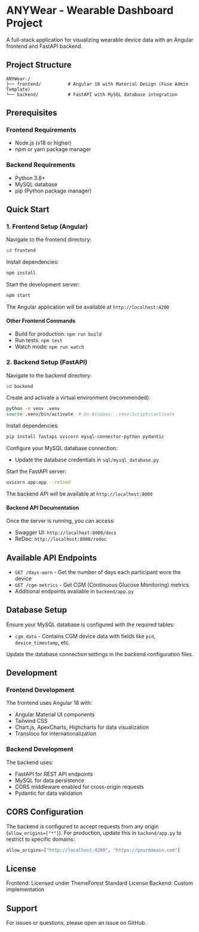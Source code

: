# ANYWear - Wearable Dashboard Project

A full-stack application for visualizing wearable device data with an Angular frontend and FastAPI backend.

## Project Structure

```
ANYWear-/
├── frontend/          # Angular 18 with Material Design (Fuse Admin Template)
└── backend/           # FastAPI with MySQL database integration
```

## Prerequisites

### Frontend Requirements
- Node.js (v18 or higher)
- npm or yarn package manager

### Backend Requirements
- Python 3.8+
- MySQL database
- pip (Python package manager)

## Quick Start

### 1. Frontend Setup (Angular)

Navigate to the frontend directory:
```bash
cd frontend
```

Install dependencies:
```bash
npm install
```

Start the development server:
```bash
npm start
```

The Angular application will be available at `http://localhost:4200`

#### Other Frontend Commands
- Build for production: `npm run build`
- Run tests: `npm test`
- Watch mode: `npm run watch`

### 2. Backend Setup (FastAPI)

Navigate to the backend directory:
```bash
cd backend
```

Create and activate a virtual environment (recommended):
```bash
python -m venv .venv
source .venv/bin/activate  # On Windows: .venv\Scripts\activate
```

Install dependencies:
```bash
pip install fastapi uvicorn mysql-connector-python pydantic
```

Configure your MySQL database connection:
- Update the database credentials in `sql/mysql_database.py`

Start the FastAPI server:
```bash
uvicorn app:app --reload
```

The backend API will be available at `http://localhost:8000`

#### Backend API Documentation
Once the server is running, you can access:
- Swagger UI: `http://localhost:8000/docs`
- ReDoc: `http://localhost:8000/redoc`

## Available API Endpoints

- `GET /days-worn` - Get the number of days each participant wore the device
- `GET /cgm-metrics` - Get CGM (Continuous Glucose Monitoring) metrics
- Additional endpoints available in `backend/app.py`

## Database Setup

Ensure your MySQL database is configured with the required tables:
- `cgm_data` - Contains CGM device data with fields like `pid`, `device_timestamp`, etc.

Update the database connection settings in the backend configuration files.

## Development

### Frontend Development
The frontend uses Angular 18 with:
- Angular Material UI components
- Tailwind CSS
- Chart.js, ApexCharts, Highcharts for data visualization
- Transloco for internationalization

### Backend Development
The backend uses:
- FastAPI for REST API endpoints
- MySQL for data persistence
- CORS middleware enabled for cross-origin requests
- Pydantic for data validation

## CORS Configuration

The backend is configured to accept requests from any origin (`allow_origins=["*"]`).
For production, update this in `backend/app.py` to restrict to specific domains:
```python
allow_origins=["http://localhost:4200", "https://yourdomain.com"]
```

## License

Frontend: Licensed under ThemeForest Standard License
Backend: Custom implementation

## Support

For issues or questions, please open an issue on GitHub.
